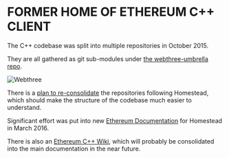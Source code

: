 # FORMER HOME OF ETHEREUM C++ CLIENT

The C++ codebase was split into multiple repositories in October 2015.

They are all gathered as git sub-modules under [the webthree-umbrella repo](https://github.com/ethereum/webthree-umbrella/).

![Webthree](http://doublethinkco.github.io/webthree-umbrella-cross/images/dependency_graph.svg)

There is a [plan to re-consolidate]([https://github.com/ethereum/webthree-umbrella/issues/251) the repositories following Homestead, which should make the structure of the codebase much easier to understand.

Significant effort was put into new [Ethereum Documentation](http://docs.ethereum.org/) for Homestead in March 2016.

There is also an [Ethereum C++ Wiki](https://github.com/ethereum/webthree-umbrella/wiki), which will probably be consolidated into the main documentation in the near future.
